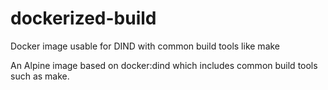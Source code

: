# dockerized-build

Docker image usable for DIND with common build tools like make

An Alpine image based on docker:dind which includes common build
tools such as make.

